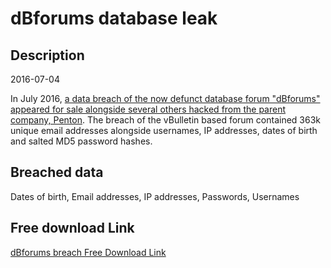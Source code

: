 # dBforums database leak

## Description

2016-07-04

In July 2016, <a href="https://www.vice.com/en/article/78kwwe/hackers-allegedly-steal-14m-passwords-from-mac-forums-web-hosting-talk" target="_blank" rel="noopener">a data breach of the now defunct database forum &quot;dBforums&quot; appeared for sale alongside several others hacked from the parent company, Penton</a>. The breach of the vBulletin based forum contained 363k unique email addresses alongside usernames, IP addresses, dates of birth and salted MD5 password hashes.

## Breached data

Dates of birth, Email addresses, IP addresses, Passwords, Usernames

## Free download Link

[dBforums breach Free Download Link](https://tinyurl.com/2b2k277t)